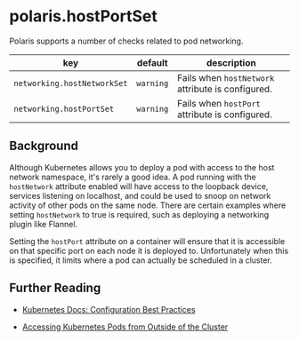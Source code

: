 # polaris.hostPortSet
Polaris supports a number of checks related to pod networking.

key | default | description
----|---------|------------
`networking.hostNetworkSet` | `warning` | Fails when `hostNetwork` attribute is configured.
`networking.hostPortSet` | `warning` | Fails when `hostPort` attribute is configured.

## Background

Although Kubernetes allows you to deploy a pod with access to the host network namespace, it's rarely a good idea. A pod running with the `hostNetwork` attribute enabled will have access to the loopback device, services listening on localhost, and could be used to snoop on network activity of other pods on the same node. There are certain examples where setting `hostNetwork` to true is required, such as deploying a networking plugin like Flannel.

Setting the `hostPort` attribute on a container will ensure that it is accessible on that specific port on each node it is deployed to. Unfortunately when this is specified, it limits where a pod can actually be scheduled in a cluster.


## Further Reading

- [Kubernetes Docs: Configuration Best Practices](https://kubernetes.io/docs/concepts/configuration/overview/#services)

- [Accessing Kubernetes Pods from Outside of the Cluster](http://alesnosek.com/blog/2017/02/14/accessing-kubernetes-pods-from-outside-of-the-cluster/)
